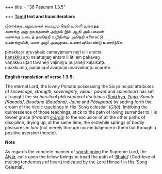 +++
title = "36 Pasuram 1.3.5"

+++
**[Tamil](/definition/tamil#history "show Tamil definitions") text and transliteration:**

பிணக்கற அறுவகைச் சமயமும் நெறி உள்ளி உரைத்த  
கணக்கு அறு நலத்தனன் அந்தம் இல் ஆதி அம் பகவன்  
வணக்கு உடைத் தவநெறி வழிநின்று புறநெறி களைகட்டு  
உணக்குமின், பசை அற! அவனுடை உணர்வுகொண்டு உணர்ந்தே.

piṇakkaṟa aṟuvakaic camayamum neṟi uḷḷi uraitta  
[kaṇakku](/definition/kanakku#history "show kaṇakku definitions") aṟu nalattaṉaṉ antam il āti am pakavaṉ  
vaṇakku uṭait tavaneṟi vaḻiniṉṟu puṟaneṟi kaḷaikaṭṭu  
uṇakkumiṉ, pacai aṟa! avaṉuṭai uṇarvukoṇṭu uṇarntē.

**English translation of verse 1.3.5:**

The eternal Lord, the lovely Primate possessing the Six principal attributes of *knowledge, strength, sovereignty, valour, power* and *splendour*) has set at naught the *six heretical philosophical doctrines* (*[Śāṅkhya](/definition/samkhya#vaishnavism "show Śāṅkhya definitions"), [Yoga](/definition/yoga#vaishnavism "show Yoga definitions"), Kaṇāta [Kaṇada], Bouddha (Bauddha), Jaina* and *Pāśupada*) by setting forth the cream of the Vedic [teachings](/definition/teaching#history "show teachings definitions") in His ‘Song celestial’ (*[Gītā](/definition/gita#vaishnavism "show Gītā definitions")*). Imbibing the quintessence of those teachings, stick to the path of loving surrender to His Sweet grace (*Prapatti [mārgā](/definition/marga#history "show mārgā definitions")*) to the exclusion of all the other paths of discipline, drying up, at the same time, the erstwhile springs of bodily pleasures *in toto* (not merely through non-indulgence in them but through a positive aversion thereto).

**Note**

As regards the concrete manner of [worshipping](/definition/worshipping#history "show worshipping definitions") the Supreme Lord, the [Āḻvār](/definition/aḻvar#vaishnavism "show Āḻvār definitions"), calls upon the fellow beings to tread the path of ‘[Bhakti](/definition/bhakti#vaishnavism "show Bhakti definitions")’ (God-love of melting tenderness of heart) indicated by the Lord Himself in His ‘Song Celestial’.


